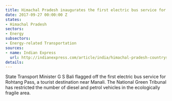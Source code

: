 ```yaml
---
title: Himachal Pradesh inaugurates the first electric bus service for Rohtang Pass
date: 2017-09-27 00:00:00 Z
states:
- Himachal Pradesh
sectors:
- Energy
subsectors:
- Energy-related Transportation
sources:
- name: Indian Express
  url: http://indianexpress.com/article/india/himachal-pradesh-countrys-first-electric-bus-service-launched-4855280/
details: 
---
```


State Transport Minister G S Bali flagged off the first electric bus service for Rohtang Pass, a tourist destination near Manali. The National Green Tribunal has restricted the number of diesel and petrol vehicles in the ecologically fragile area. 
